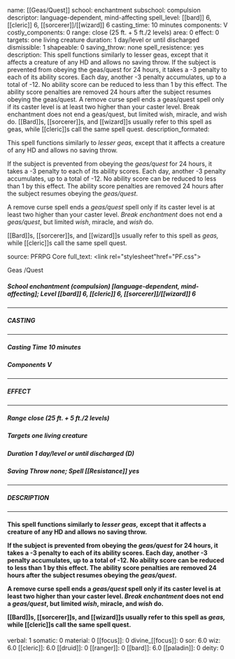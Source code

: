 name: [[Geas/Quest]]
school: enchantment
subschool: compulsion
descriptor: language-dependent, mind-affecting
spell_level: [[bard]] 6, [[cleric]] 6, [[sorcerer]]/[[wizard]] 6
casting_time: 10 minutes
components: V
costly_components: 0
range: close (25 ft. + 5 ft./2 levels)
area: 0
effect: 0
targets: one living creature
duration: 1 day/level or until discharged
dismissible: 1
shapeable: 0
saving_throw: none
spell_resistence: yes
description: This spell functions similarly to lesser geas, except that it affects a creature of any HD and allows no saving throw.  If the subject is prevented from obeying the geas/quest for 24 hours, it takes a -3 penalty to each of its ability scores. Each day, another -3 penalty accumulates, up to a total of -12. No ability score can be reduced to less than 1 by this effect. The ability score penalties are removed 24 hours after the subject resumes obeying the geas/quest.  A remove curse spell ends a geas/quest spell only if its caster level is at least two higher than your caster level. Break enchantment does not end a geas/quest, but limited wish, miracle, and wish do.  [[Bard]]s, [[sorcerer]]s, and [[wizard]]s usually refer to this spell as geas, while [[cleric]]s call the same spell quest.
description_formated: <p>This spell functions similarly to <i>lesser <i>geas,</i></i> except that it affects a creature of any HD and allows no saving throw.</p><p>If the subject is prevented from obeying the <i>geas/quest</i> for 24 hours, it takes a -3 penalty to each of its ability scores. Each day, another -3 penalty accumulates, up to a total of -12. No ability score can be reduced to less than 1 by this effect. The ability score penalties are removed 24 hours after the subject resumes obeying the <i>geas/quest</i>.</p><p>A remove curse spell ends a <i>geas/quest</i> spell only if its caster level is at least two higher than your caster level. <i>Break enchantment</i> does not end a <i>geas/quest</i>, but limited <i>wish</i>, miracle, and <i>wish</i> do.</p><p>[[Bard]]s, [[sorcerer]]s, and [[wizard]]s usually refer to this spell as <i>geas,</i> while [[cleric]]s call the same spell quest.</p>
source: PFRPG Core
full_text: <link rel="stylesheet"href="PF.css"><div class="heading"><p class="alignleft">Geas /Quest</p><div style="clear: both;"></div></div><div><h5><b>School </b>enchantment (compulsion) [language-dependent, mind-affecting]; <b>Level </b>[[bard]] 6, [[cleric]] 6, [[sorcerer]]/[[wizard]] 6</h5></div><hr/><div><h5><b>CASTING</b></h5></div><hr/><div><h5><b>Casting Time </b>10 minutes</h5><h5><b>Components </b>V</h5></div><hr/><div><h5><b>EFFECT</b></h5></div><hr/><div><h5><b>Range </b>close (25 ft. + 5 ft./2 levels)</h5><h5><b>Targets </b>one living creature</h5><h5><b>Duration </b>1 day/level or until discharged (D)</h5><h5><b>Saving Throw </b>none; <b>Spell [[Resistance]] </b>yes</h5></div><hr/><div><h5><b>DESCRIPTION</b></h5></div><hr/><div><h4><p>This spell functions similarly to <i>lesser <i>geas,</i></i> except that it affects a creature of any HD and allows no saving throw.</p><p>If the subject is prevented from obeying the <i>geas/quest</i> for 24 hours, it takes a -3 penalty to each of its ability scores. Each day, another -3 penalty accumulates, up to a total of -12. No ability score can be reduced to less than 1 by this effect. The ability score penalties are removed 24 hours after the subject resumes obeying the <i>geas/quest</i>.</p><p>A remove curse spell ends a <i>geas/quest</i> spell only if its caster level is at least two higher than your caster level. <i>Break enchantment</i> does not end a <i>geas/quest</i>, but limited <i>wish</i>, miracle, and <i>wish</i> do.</p><p>[[Bard]]s, [[sorcerer]]s, and [[wizard]]s usually refer to this spell as <i>geas,</i> while [[cleric]]s call the same spell quest.</p></h4></div>
verbal: 1
somatic: 0
material: 0
[[focus]]: 0
divine_[[focus]]: 0
sor: 6.0
wiz: 6.0
[[cleric]]: 6.0
[[druid]]: 0
[[ranger]]: 0
[[bard]]: 6.0
[[paladin]]: 0
deity: 0

